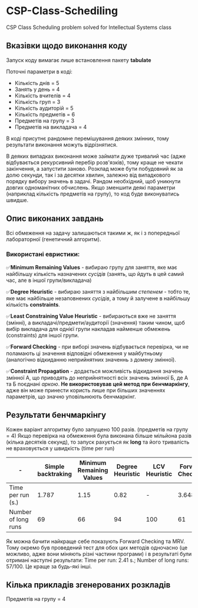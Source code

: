 # CSP-Class-Schediling
CSP Class Scheduling problem solved for Intellectual Systems class


## Вказівки щодо виконання коду

Запуск коду вимагає лише встановлення пакету **tabulate**

Поточні параметри в коді:
- Кількість днів = 5
- Занять у день = 4
- Кількість вчителів = 4
- Кількість груп = 3
- Кількість аудиторій = 5
- Кількість предметів = 6
- Предметів на групу = 3
- Предметів на викладача = 4

В коді присутнє рандомне перемішування  деяких змінних, тому результати виконання можуть відрізнятися.

В деяких випадках виконання може займати дуже тривалий час (адже відбувається рекурсивний перебір розв'язків), 
тому краще не чекати закінчення, а запустити заново. Розклад може бути побудовний як за долю секунди, так і за десятки хвилин, 
залежно від випадкового порядку вибору значень в задачі. Рандом необхідний, щоб уникнути довгих одноманітних обчислень. Якщо зменшити деякі
параметри (наприклад кількість предметів на групу), то код буде виконуватись швидше.

## Опис виконаних завдань

Всі обмеження на задачу залишаються такими ж, як і з попередньої лабораторної (генетичний алгоритм).

### Використані евристики:
✅**Minimum Remaining Values** - вибираю групу для заняття, яке має найбільшу кількість назначених _сусідів_ 
(занять, що йдуть в цей самий час, але в іншої групи/викладача)

✅**Degree Heuristic** - вибираю заняття з найбільшим _степенем_ - тобто те, яке має найбільше незаповнених _сусідів_, 
а тому й залучене в найбільшу кількість **constraints**.

✅**Least Constraining Value Heuristic** - вибираються вже не заняття (змінні), а викладачі/предмети/аудиторії (значення) таким чином,
щоб вибір викладача для однієї групи накладав найменше обмежень (constraints) для іншої групи.

✅**Forward Checking** - при виборі значень відбувається перевірка, чи не поламають ці значення відповідні обмеження у майбутньому 
(аналогічно відкиданню неприйнятних значеннь з домену змінної).

✅**Constraint Propagation** - додається можливість відкидання значень змінної А, що приводять до неприйнятності всіх значень змінної Б, 
де А та Б поєднані _аркою_. **Не використовував цей метод при бенчмаркінгу**, адже він може принести користь лише при більших 
значеннях параметрів, що значно уповільнюють бенчмаркінг.

## Результати бенчмаркінгу

Кожен варіант алгоритму було запущено 100 разів. (предметів на групу = 4)
Якщо перевірка на обмеження була виконана більше мільйона разів (кілька десятків секунд), то запуск рахується як **long**
та його тривалість не враховується у швидкість (time per run)

| - | Simple backtraking  | Minimum Remaining Values | Degree Heuristic | LCV Heuristic | Forward Checking |
| - | ------------- | ------------- | - | - | - |
| Time per run (s.) | 1.787  | 1.15  | 0.82 | - | 3.648 |
| Number of long runs | 69  | 66 | 94 | 100 | 61 |

Як можна бачити найкраще себе показують Forward Checking та MRV. Тому окремо був проведений тест для обох цих методів одночасно (це можливо, адже вони міняють різні частини програми) і в результаті були отримані наступні результати: Time per run: 2.41 s.; Number of long runs: 57/100. Це краще за будь-які інші.

## Кілька прикладів згенерованих розкладів

Предметів на групу = 4


